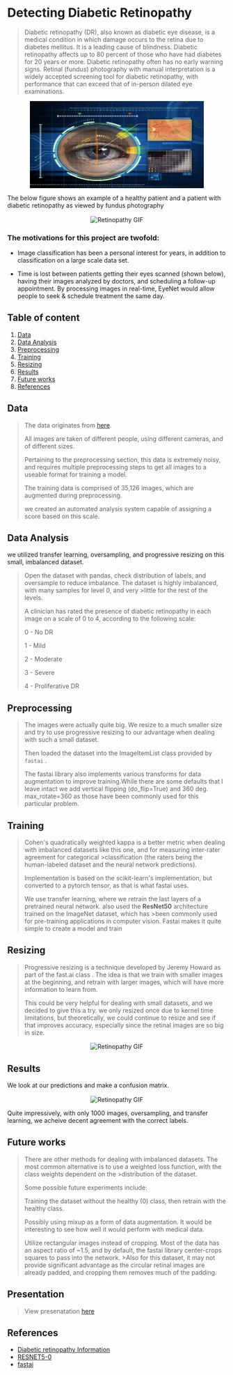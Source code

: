 
# Detecting Diabetic Retinopathy 

> Diabetic retinopathy (DR), also known as diabetic eye disease, is a medical condition in which damage occurs to the retina due to diabetes mellitus. It is a leading cause of
> blindness. Diabetic retinopathy affects up to 80 percent of those who have had diabetes for 20 years or more. Diabetic retinopathy often has no early warning signs. Retinal 
> (fundus) photography with manual interpretation is a widely accepted screening tool for diabetic retinopathy, with performance that can exceed that of in-person dilated eye 
> examinations.
<p align = "center">
<img align="center" src="eye.png" alt="Retinopathy GIF" height="200" width="400"/>
</p>

The below figure shows an example of a healthy patient and a patient with diabetic retinopathy as viewed by fundus photography

<p align = "center">
<img align="center" src="https://user-images.githubusercontent.com/63184114/142764783-d787759a-6e19-4543-bf4c-6bc115e00c28.png" alt="Retinopathy GIF"/>
</p>

### The motivations for this project are twofold:

- Image classification has been a personal interest for years, in addition to classification on a large scale data set.

- Time is lost between patients getting their eyes scanned (shown below), having their images analyzed by doctors, and scheduling a follow-up appointment. By processing images in real-time, EyeNet would allow people to seek & schedule treatment the same day.
## Table of content

1. [Data](#data)
2. [ Data Analysis](#data-analysis)
3. [Preprocessing](#preprocessing)
4. [Training](#training)
5. [Resizing](#resizing)
6. [Results](#results)
7. [Future works](#future-works)
8. [References](#references)

## Data 
>The data originates from [here](https://www.kaggle.com/c/diabetic-retinopathy-detection/data). 
>
>All images are taken of different people, using different cameras, and of different sizes.
>
> Pertaining to the preprocessing section, this data is extremely noisy, and requires multiple preprocessing steps to get all images to a useable format for training a model.
> 
>The training data is comprised of 35,126 images, which are augmented during preprocessing.
>
>we created an automated analysis system capable of assigning a score based on this scale.
>

## Data Analysis
we utilized transfer learning, oversampling, and progressive resizing on this small, imbalanced dataset. 
> Open the dataset with pandas, check distribution of labels, and oversample to reduce imbalance. The dataset is highly imbalanced, with many samples for level 0, and very >little for the rest of the levels.
> 
>A clinician has rated the presence of diabetic retinopathy in each image on a scale of 0 to 4, according to the following scale:
>
>0 - No DR
>
>1 - Mild
>
>2 - Moderate
>
>3 - Severe
>
>4 - Proliferative DR
>

## Preprocessing
> The images were actually quite big. We  resize to a much smaller size and try to use progressive resizing to our advantage when dealing with such a small dataset.  
> 
> Then loaded the dataset into the ImageItemList class provided by `fastai` .
> 
> The fastai library also implements various transforms for data augmentation to improve training.While there are some defaults that I leave intact we add vertical flipping (do_flip=True) and 360 deg. max_rotate=360 as those have been commonly used for this particular problem.

## Training
>Cohen's quadratically weighted kappa  is a better metric when dealing with imbalanced datasets like this one, and for measuring inter-rater agreement for categorical >classification (the raters being the human-labeled dataset and the neural network predictions).
>
> Implementation is based on the scikit-learn's implementation, but converted to a pytorch tensor, as that is what fastai uses.
> 
>We use transfer learning, where we retrain the last layers of a pretrained neural network. also used the **ResNet50** architecture trained on the ImageNet dataset, which has >been commonly used for pre-training applications in computer vision. Fastai makes it quite simple to create a model and train


## Resizing
>Progressive resizing is a technique developed by Jeremy Howard as part of the fast.ai class . The idea is that we train with smaller images at the beginning, and retrain with larger images, which will have more information to learn from.
>
> This could be very helpful for dealing with small datasets, and we decided to give this a try. we only resized once due to kernel time limitations, but theoretically, we could continue to resize and see if that improves accuracy, especially since the retinal images are so big in size.

<p align = "center">
<img align="center" src="https://user-images.githubusercontent.com/63184114/142775839-1f82cc04-ee9d-4607-b233-a340ed9a9d38.png" alt="Retinopathy GIF"/>
</p>

## Results
We look at our predictions and make a confusion matrix.
<p align = "center">
<img align="center" src="https://user-images.githubusercontent.com/63184114/142775739-1eb595bb-5161-4a7e-91f3-18f7ac66b316.png" alt="Retinopathy GIF"/>
</p>
Quite impressively, with only 1000 images, oversampling, and transfer learning, we acheive decent agreement with the correct labels.

## Future works
>There are other methods for dealing with imbalanced datasets. The most common alternative is to use a weighted loss function, with the class weights dependent on the >distribution of the dataset.
>
>Some possible future experiments include:
>
>Training the dataset without the healthy (0) class, then retrain with the healthy class.
>
>Possibly using mixup as a form of data augmentation. It would be interesting to see how well it would perform with medical data.
>
>Utilize rectangular images instead of cropping. Most of the data has an aspect ratio of ~1.5, and by default, the fastai library center-crops squares to pass into the network. >Also for this dataset, it may not provide significant advantage as the circular retinal images are already padded, and cropping them removes much of the padding.

## Presentation 
> View presenatation [here](https://docs.google.com/presentation/d/1sgCGra7HK2pszVu64QBoCxt7Ma-J4m4-eHe3MAI1lDQ/edit#slide=id.p4)

## References

- [Diabetic retinopathy Information](https://www.nei.nih.gov/learn-about-eye-health/eye-conditions-and-diseases/diabetic-retinopathy)
- [RESNET5-0]( https://iq.opengenus.org/resnet50-architecture/#:~:text=ResNet50%20is%20a%20variant%20of,explored%20ResNet50%20architecture%20in%20depth.)
- [fastai](https://www.fast.ai/)
